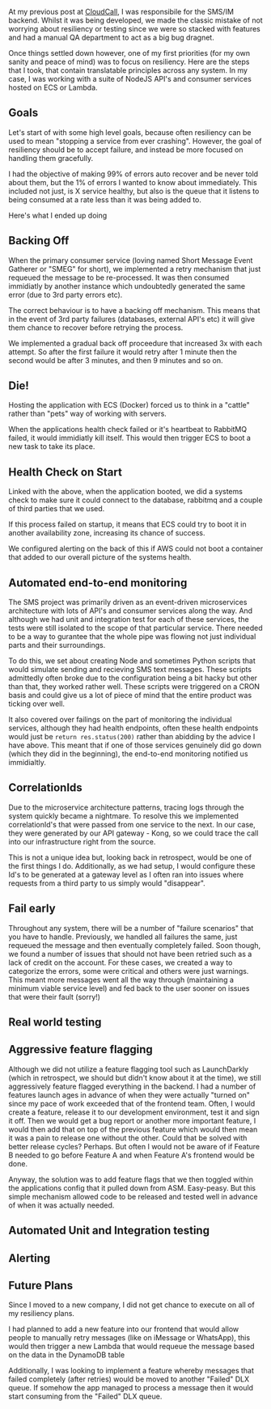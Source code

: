 At my previous post at [CloudCall](https://cloudcall.com), I was responsibile for the SMS/IM backend. Whilst it was being developed, we made the classic mistake of not worrying about resiliency or testing since we were so stacked with features and had a manual QA department to act as a big bug dragnet.

Once things settled down however, one of my first priorities (for my own sanity and peace of mind) was to focus on resiliency. Here are the steps that I took, that contain translatable principles across any system. In my case, I was working with a suite of NodeJS API's and consumer services hosted on ECS or Lambda.

## Goals
Let's start of with some high level goals, because often resiliency can be used to mean "stopping a service from ever crashing". However, the goal of resiliency should be to accept failure, and instead be more focused on handling them gracefully.

I had the objective of making 99% of errors auto recover and be never told about them, but the 1% of errors I wanted to know about immediately. This included not just, is X service healthy, but also is the queue that it listens to being consumed at a rate less than it was being added to.

Here's what I ended up doing

## Backing Off
When the primary consumer service (loving named Short Message Event Gatherer or "SMEG" for short), we implemented a retry mechanism that just requeued the message to be re-processed. It was then consumed immidiatly by another instance which undoubtedly generated the same error (due to 3rd party errors etc).

The correct behaviour is to have a backing off mechanism. This means that in the event of 3rd party failures (databases, external API's etc) it will give them chance to recover before retrying the process.

We implemented a gradual back off proceedure that increased 3x with each attempt. So after the first failure it would retry after 1 minute then the second would be after 3 minutes, and then 9 minutes and so on.

## Die!
Hosting the application with ECS (Docker) forced us to think in a "cattle" rather than "pets" way of working with servers.

When the applications health check failed or it's heartbeat to RabbitMQ failed, it would immidiatly kill itself. This would then trigger ECS to boot a new task to take its place.


## Health Check on Start
Linked with the above, when the application booted, we did a systems check to make sure it could connect to the database, rabbitmq and a couple of third parties that we used.

If this process failed on startup, it means that ECS could try to boot it in another availability zone, increasing its chance of success.

We configured alerting on the back of this if AWS could not boot a container that added to our overall picture of the systems health.

## Automated end-to-end monitoring
The SMS project was primarily driven as an event-driven microservices architecture with lots of API's and consumer services along the way. And although we had unit and integration test for each of these services, the tests were still isolated to the scope of that particular service. There needed to be a way to gurantee that the whole pipe was flowing not just individual parts and their surroundings.

To do this, we set about creating Node and sometimes Python scripts that would simulate sending and recieving SMS text messages. These scripts admittedly often broke due to the configuration being a bit hacky but other than that, they worked rather well. These scripts were triggered on a CRON basis and could give us a lot of piece of mind that the entire product was ticking over well.

It also covered over failings on the part of monitoring the individual services, although they had health endpoints, often these health endpoints would just be `return res.status(200)` rather than abidding by the advice I have above. This meant that if one of those services genuinely did go down (which they did in the beginning), the end-to-end monitoring notified us immidialtly.

## CorrelationIds
Due to the microservice architecture patterns, tracing logs through the system quickly became a nightmare. To resolve this we implemented correlationId's that were passed from one service to the next. In our case, they were generated by our API gateway - Kong, so we could trace the call into our infrastructure right from the source.

This is not a unique idea but, looking back in retrospect, would be one of the first things I do. Additionally, as we had setup, I would configure these Id's to be generated at a gateway level as I often ran into issues where requests from a third party to us simply would "disappear".

## Fail early
Throughout any system, there will be a number of "failure scenarios" that you have to handle. Previously, we handled all failures the same, just requeued the message and then eventually completely failed.
Soon though, we found a number of issues that should not have been retried such as a lack of credit on the account. For these cases, we created a way to categorize the errors, some were critical and others were just warnings. This meant more messages went all the way through (maintaining a minimum viable service level) and fed back to the user sooner on issues that were their fault (sorry!)

## Real world testing

## Aggressive feature flagging
Although we did not utilize a feature flagging tool such as LaunchDarkly (which in retrospect, we should but didn't know about it at the time), we still aggressively feature flagged everything in the backend. I had a number of features launch ages in advance of when they were actually "turned on" since my pace of work exceeded that of the frontend team. Often, I would create a feature, release it to our development environment, test it and sign it off. Then we would get a bug report or another more important feature, I would then add that on top of the previous feature which would then mean it was a pain to release one without the other. Could that be solved with better release cycles? Perhaps. But often I would not be aware of if Feature B needed to go before Feature A and when Feature A's frontend would be done.

Anyway, the solution was to add feature flags that we then toggled within the applications config that it pulled down from ASM. Easy-peasy. But this simple mechanism allowed code to be released and tested well in advance of when it was actually needed.

## Automated Unit and Integration testing

## Alerting

## Future Plans

Since I moved to a new company, I did not get chance to execute on all of my resiliency plans. 

I had planned to add a new feature into our frontend that would allow people to manually retry messages (like on iMessage or WhatsApp), this would then trigger a new Lambda that would requeue the message based on the data in the DynamoDB table

Additionally, I was looking to implement a feature whereby messages that failed completely (after retries) would be moved to another "Failed" DLX queue. If somehow the app managed to process a message then it would start consuming from the "Failed" DLX queue. 

